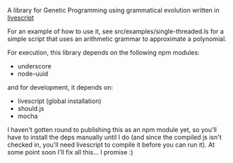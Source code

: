 A library for Genetic Programming using grammatical evolution written in [livescript](http://livescript.net/)

For an example of how to use it, see src/examples/single-threaded.ls for a simple script that uses an arithmetic grammar to approximate a polynomial.

For execution, this library depends on the following npm modules:

- underscore
- node-uuid

and for development, it depends on:

- livescript (global installation)
- should.js
- mocha

I haven't gotten round to publishing this as an npm module yet, so you'll have to install the deps manually until I do (and since the compiled js isn't checked in, you'll need livescript to compile it before you can run it). At some point soon I'll fix all this... I promise :)
